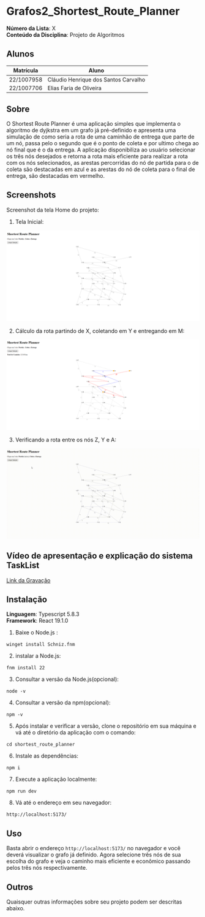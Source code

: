 # Grafos2_Shortest_Route_Planner

**Número da Lista**: X<br>
**Conteúdo da Disciplina**: Projeto de Algoritmos<br>

## Alunos
|Matrícula | Aluno |
| -- | -- |
| 22/1007958  |  Cláudio Henrique dos Santos Carvalho |
| 22/1007706  |  Elias Faria de Oliveira |

## Sobre
O Shortest Route Planner é uma aplicação simples que implementa o algoritmo de dyjkstra em um grafo já pré-definido e apresenta uma simulação de como seria a rota de uma caminhão de entrega que parte de um nó, passa pelo o segundo que é o ponto de coleta e por ultimo chega ao nó final que é o da entrega. A aplicação disponibiliza ao usuário selecionar os três nós desejados e retorna a rota mais eficiente para realizar a rota com os nós selecionados, as arestas percorridas do nó de partida para o de coleta são destacadas em azul e as arestas do nó de coleta para o final de entrega, são destacadas em vermelho.

## Screenshots

Screenshot da tela Home do projeto:

1. Tela Inicial:

![Tela Inicial](./shortest_route_planner/src/assets/image1.png)

2. Cálculo da rota partindo de X, coletando em Y e entregando em M:

![Tela Inicial](./shortest_route_planner/src/assets/image2.png)

3. Verificando a rota entre os nós Z, Y e A:

![Demonstracao](./shortest_route_planner/src/assets/dyjktra_demonstracao%20.gif)

## Vídeo de apresentação e explicação do sistema TaskList

[Link da Gravação]()

## Instalação 
**Linguagem**: Typescript 5.8.3<br>
**Framework**: React 19.1.0<br>

1. Baixe o Node.js :
```
winget install Schniz.fnm
```

2. instalar a Node.js:
```
fnm install 22
```

3. Consultar a versão da Node.js(opcional):
```
node -v 
```

4. Consultar a versão da npm(opcional):
```
npm -v
```

5. Após instalar e verificar a versão, clone o repositório em sua máquina e vá até o diretório da aplicação com o comando:
```
cd shortest_route_planner
```

6. Instale as dependências:
```
npm i
```

7. Execute a aplicação localmente:
```
npm run dev
```

8. Vá até o endereço em seu navegador:
```
http://localhost:5173/
```

## Uso 

Basta abrir o endereço ```http://localhost:5173/``` no navegador e você deverá visualizar o grafo já definido. Agora selecione três nós de sua escolha do grafo e veja o caminho mais eficiente e econômico passando pelos três nós respectivamente.

## Outros 
Quaisquer outras informações sobre seu projeto podem ser descritas abaixo.